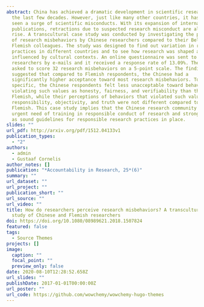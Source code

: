 ```yaml
---
abstract: China has achieved a dramatic development in scientific research over
  the last few decades. However, just like many other countries, it has also
  seen a surge of scientific misconducts. With its expansion of international
  publications, retractions due to suspected research misconduct are also on the
  rise. A transcultural case study was conducted by investigating the perception
  of research misbehaviors by Chinese researchers compared to their Belgian
  Flemish colleagues. The study was designed to find out variation in research
  practices in different countries and to see how research was shaped and
  influenced by cultural contexts. An online questionnaire was sent to 3,236
  researchers by e-mails and it received a response rate of 13.09%. They were
  asked to score 32 research misbehaviors on a 5-point scale. The findings
  suggested that compared to Flemish respondents, the Chinese had a
  significantly higher acceptance toward most research misbehaviors. To be more
  specific, the Chinese respondents felt less unacceptable toward behaviors
  violating such values as honesty, fairness, and verifiability than the
  Flemish, while their perceptions of behaviors that violated such values as
  responsibility, objectivity, and truth were not different compared to the
  Flemish. This case study implies that the Chinese research community is in an
  urgent need of training in responsible conduct of research and strong as well
  as sound guidelines for responsible research practices in place.
slides: ""
url_pdf: http://arxiv.org/pdf/1512.04133v1
publication_types:
  - "2"
authors:
  - admin
  - Gustaaf Cornelis
author_notes: []
publication: "*Accountability in Research, 25*(6)"
summary: ""
url_dataset: ""
url_project: ""
publication_short: ""
url_source: ""
url_video: ""
title: How do researchers perceive research misbehaviors? A transcultural case
  study of Chinese and Flemish researchers
doi: https://doi.org/10.1080/08989621.2018.1507824
featured: false
tags:
  - Source Themes
projects: []
image:
  caption: ""
  focal_point: ""
  preview_only: false
date: 2020-08-10T12:28:52.658Z
url_slides: ""
publishDate: 2017-01-01T00:00:00Z
url_poster: ""
url_code: https://github.com/wowchemy/wowchemy-hugo-themes
---
```

